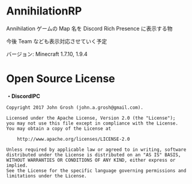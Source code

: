 # AnnihilationRP
Annihilation ゲームの Map 名を Discord Rich Presence に表示する物

今後 Team なども表示対応させていく予定

バージョン: Minecraft 1.7.10, 1.9.4

# Open Source License
**・DiscordIPC**
```
Copyright 2017 John Grosh (john.a.grosh@gmail.com).

Licensed under the Apache License, Version 2.0 (the "License");
you may not use this file except in compliance with the License.
You may obtain a copy of the License at

	http://www.apache.org/licenses/LICENSE-2.0

Unless required by applicable law or agreed to in writing, software
distributed under the License is distributed on an "AS IS" BASIS,
WITHOUT WARRANTIES OR CONDITIONS OF ANY KIND, either express or implied.
See the License for the specific language governing permissions and
limitations under the License.
```
